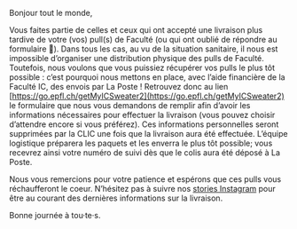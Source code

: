Bonjour tout le monde,

Vous faites partie de celles et ceux qui ont accepté une livraison plus tardive de votre (vos) pull(s) de Faculté (ou qui ont oublié de répondre au formulaire 👀). Dans tous les cas, au vu de la situation sanitaire, il nous est impossible d’organiser une distribution physique des pulls de Faculté. Toutefois, nous voulons que vous puissiez récupérer vos pulls le plus tôt possible : c’est pourquoi nous mettons en place, avec l’aide financière de la Faculté IC, des envois par La Poste !
Retrouvez donc au lien [https://go.epfl.ch/getMyICSweater2](https://go.epfl.ch/getMyICSweater2) le formulaire que nous vous demandons de remplir afin d’avoir les informations nécessaires pour effectuer la livraison (vous pouvez choisir d’attendre encore si vous préférez). Ces informations personnelles seront supprimées par la CLIC une fois que la livraison aura été effectuée.
L’équipe logistique préparera les paquets et les enverra le plus tôt possible; vous recevrez ainsi votre numéro de suivi dès que le colis aura été déposé à La Poste.

Nous vous remercions pour votre patience et espérons que ces pulls vous réchaufferont le coeur. N’hésitez pas à suivre nos [stories Instagram](https://www.instagram.com/s/aGlnaGxpZ2h0OjE3ODkyMTIwNDE4Nzc0Njkz?igshid=11m7xbpd8h0v8) pour être au courant des dernières informations sur la livraison.

Bonne journée à tou·te·s.
